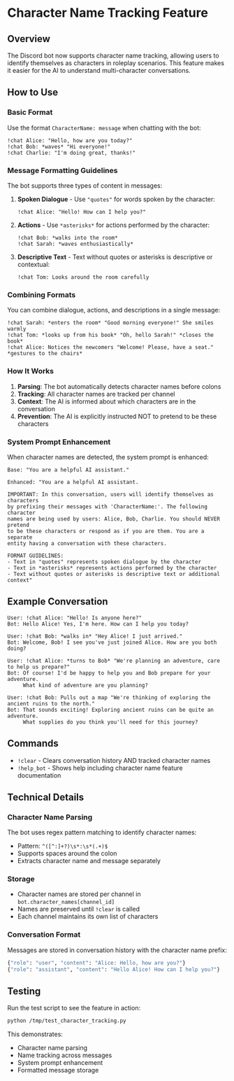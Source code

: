 # Character Name Tracking Feature

## Overview

The Discord bot now supports character name tracking, allowing users to identify themselves as characters in roleplay scenarios. This feature makes it easier for the AI to understand multi-character conversations.

## How to Use

### Basic Format

Use the format `CharacterName: message` when chatting with the bot:

```
!chat Alice: "Hello, how are you today?"
!chat Bob: *waves* "Hi everyone!"
!chat Charlie: "I'm doing great, thanks!"
```

### Message Formatting Guidelines

The bot supports three types of content in messages:

1. **Spoken Dialogue** - Use `"quotes"` for words spoken by the character:
   ```
   !chat Alice: "Hello! How can I help you?"
   ```

2. **Actions** - Use `*asterisks*` for actions performed by the character:
   ```
   !chat Bob: *walks into the room*
   !chat Sarah: *waves enthusiastically*
   ```

3. **Descriptive Text** - Text without quotes or asterisks is descriptive or contextual:
   ```
   !chat Tom: Looks around the room carefully
   ```

### Combining Formats

You can combine dialogue, actions, and descriptions in a single message:

```
!chat Sarah: *enters the room* "Good morning everyone!" She smiles warmly
!chat Tom: *looks up from his book* "Oh, hello Sarah!" *closes the book*
!chat Alice: Notices the newcomers "Welcome! Please, have a seat." *gestures to the chairs*
```

### How It Works

1. **Parsing**: The bot automatically detects character names before colons
2. **Tracking**: All character names are tracked per channel
3. **Context**: The AI is informed about which characters are in the conversation
4. **Prevention**: The AI is explicitly instructed NOT to pretend to be these characters

### System Prompt Enhancement

When character names are detected, the system prompt is enhanced:

```
Base: "You are a helpful AI assistant."

Enhanced: "You are a helpful AI assistant.

IMPORTANT: In this conversation, users will identify themselves as characters 
by prefixing their messages with 'CharacterName:'. The following character 
names are being used by users: Alice, Bob, Charlie. You should NEVER pretend 
to be these characters or respond as if you are them. You are a separate 
entity having a conversation with these characters.

FORMAT GUIDELINES:
- Text in "quotes" represents spoken dialogue by the character
- Text in *asterisks* represents actions performed by the character
- Text without quotes or asterisks is descriptive text or additional context"
```

## Example Conversation

```
User: !chat Alice: "Hello! Is anyone here?"
Bot: Hello Alice! Yes, I'm here. How can I help you today?

User: !chat Bob: *walks in* "Hey Alice! I just arrived."
Bot: Welcome, Bob! I see you've just joined Alice. How are you both doing?

User: !chat Alice: *turns to Bob* "We're planning an adventure, care to help us prepare?"
Bot: Of course! I'd be happy to help you and Bob prepare for your adventure. 
     What kind of adventure are you planning?

User: !chat Bob: Pulls out a map "We're thinking of exploring the ancient ruins to the north."
Bot: That sounds exciting! Exploring ancient ruins can be quite an adventure. 
     What supplies do you think you'll need for this journey?
```

## Commands

- `!clear` - Clears conversation history AND tracked character names
- `!help_bot` - Shows help including character name feature documentation

## Technical Details

### Character Name Parsing

The bot uses regex pattern matching to identify character names:
- Pattern: `^([^:]+?)\s*:\s*(.+)$`
- Supports spaces around the colon
- Extracts character name and message separately

### Storage

- Character names are stored per channel in `bot.character_names[channel_id]`
- Names are preserved until `!clear` is called
- Each channel maintains its own list of characters

### Conversation Format

Messages are stored in conversation history with the character name prefix:
```python
{"role": "user", "content": "Alice: Hello, how are you?"}
{"role": "assistant", "content": "Hello Alice! How can I help you?"}
```

## Testing

Run the test script to see the feature in action:

```bash
python /tmp/test_character_tracking.py
```

This demonstrates:
- Character name parsing
- Name tracking across messages
- System prompt enhancement
- Formatted message storage
